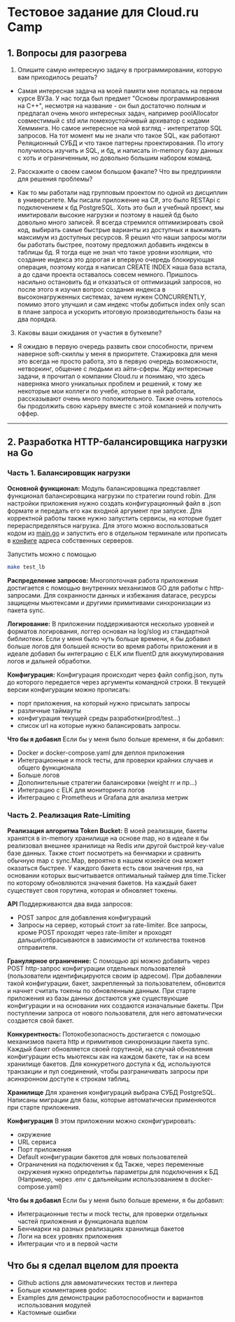 # Тестовое задание для Cloud.ru Camp


## 1. Вопросы для разогрева

1. Опишите самую интересную задачу в программировании, которую вам приходилось решать?

- Самая интересная задача на моей памяти мне попалась на первом курсе ВУЗа. У нас тогда был предмет "Основы программирования на С++", несмотря на название - он был достаточно полным и предлагал очень много интересных задач, например poolAllocator совместимый с std или помехоустойчивый архиватор с кодами Хемминга. Но самое интересное на мой взгляд - интепретатор SQL запросов. На тот момент мы не знали что такое SQL, как работают Реляционный СУБД и что такое паттерны проектирования. По итогу получилось изучить и SQL, и бд, и написать in-memory базу данных с хоть и ограниченным, но довольно большим набором команд.


2. Расскажите о своем самом большом факапе? Что вы предприняли для решения проблемы?

-  Как то мы работали над групповым проектом по одной из дисциплин в университете. Мы писали приложение на C#, это было RESTApi с подключением к бд PostgreSQL. Хоть это был и учебный проект, мы имитировали высокие нагрузки и поэтому в нашей бд было довольно много записей. Я всегда стремился оптимизировать свой код, выбирать самые быстрые варианты из доступных и выжимать максимум из доступных ресурсов. Я решил что наши запросы могли бы работать быстрее, поэтому предложил добавить индексы в таблицы бд. Я тогда еще не знал что такое уровни изоляции, что создание индекса это дорогая и впервую очередь блокирующая операция, поэтому когда я написал CREATE INDEX наша база встала, а до сдачи проекта оставалось совсем немного. Пришлось насильно остановить бд и отказаться от оптимизаций запросов, но после этого я изучил вопрос создания индекса в высоконагруженных системах, зачем нужен CONCURRENTLY, помимо этого улучшил и сам индекс чтобы добиться index only scan в плане запроса и ускорить итоговую производительность базы на два порядка.

3. Каковы ваши ожидания от участия в буткемпе?

- Я ожидаю в первую очередь развить свои способности, причем наверное soft-скиллы у меня в приоритете. Стажировка для меня это всегда не просто работа, это в первую очередь возможности, нетворкинг, общение с людьми из айти-сферы. Жду интересные задачи, я прочитал о компании Cloud.ru и понимаю, что здесь наверняка много уникальных проблем и решений, к тому же некоторые мои коллеги по учебе, которые в ней работали, рассказывают очень много положительного. Также очень хотелось бы продолжить свою карьеру вместе с этой компанией и получить оффер.

---

## 2. Разработка HTTP-балансировщика нагрузки на Go
### Часть 1. Балансировщик нагрузки
**Основной функционал:**
    Модуль балансировщика представляет функционал балансировщика нагрузки по стратегии round robin.
    Для настройки приложения нужно создать конфигурационный файл в .json формате и передать его как входной аргумент при запуске.
    Для корректной работы также нужно запустить сервисы, на которые будет перераспределяться нагрузка. Для этого можно воспользоваться кодом из [main.go](/main.go) и запустить его в отдельном терминале или прописать в [конфиге](/cmd/balancer/config.json) адреса собственных серверов.
    
Запустить можно с помощью
```bash
make test_lb
```



**Распределение запросов:**
    Многопоточная работа приложения достигается с помощью внутренних механизмов GO для работы с http-запросами. Для сохранности данных и избежания datarace, ресурсы защищены мьютексами и другими примитивами синхронизации из пакета sync.

**Логирование:**
    В приложении поддерживаются несколько уровней и форматов логирования, логгер основан на log/slog из стандартной библиотеки. 
    Если у меня было чуть больше времени, я бы добавил больше логов для большей ясности во время работы приложения и в идеале добавил бы интеграцию с ELK или fluentD для аккумулирования логов и дальней обработки.

**Конфигурация:**
Конфигурация происходит через файл config.json, путь до которого передается через аргументы командной строки. 
В текущей версии конфигурации можно прописать:
- порт приложения, на который нужно присылать запросы 
- различные таймауты 
- конфигурация текущей среды разработки(prod/test...)
- список url на которые нужно балансировать запросы.

**Что бы я добавил**
Если бы у меня было больше времени, я бы добавил:
- Docker и docker-compose.yaml для деплоя приложения
- Интеграционные и mock тесты, для проверки крайних случаев и общего функционала
- Больше логов
- Дополнительные стратегии балансировки (weight rr и пр...)
- Интеграцию с ELK для мониторинга логов
- Интеграцию с Prometheus и Grafana для анализа метрик


### Часть 2. Реализация Rate-Limiting
**Реализация алгоритма Token Bucket:**
В моей реализации, бакеты хранятся в in-memory хранилище на основе map, но в идеале я бы реализовал внешнее хранилище на Redis или другой быстрой key-value базе данных. Также стоит посмотреть на бенчмарки и сравнить обычную map с sync.Map, вероятно в нашем юзкейсе она может оказаться быстрее. 
У каждого бакета есть свои значения rps, на основании которых высчитывается оптимальный таймер для time.Ticker по которому обновляются значения бакетов. На каждый бакет существует своя горутина, которая и обновляет токены.

**API**
Поддерживаются два вида запросов: 
- POST запрос для добавления конфигураций
- Запросы на сервер, который стоит за rate-limiter. 
Все запросы, кроме POST проходят через rate-limiter и проходят дальше\отбрасываются в зависимости от количества токенов отправителя.

**Гранулярное ограничение:**
С помощью api можно добавить через POST http-запрос конфигурации отдельных пользователей (пользователи идентифицируются своим ip адресом). При добавлении такой конфигурации, бакет, закрепленный за пользователем, обновится и начнет считать токены по обновленным данным.
При старте приложения из базы данных достаются уже существующие конфигурации и на основании них создаются изначальные бакеты. При поступлении запроса от нового пользователя, для него автоматически создается свой бакет.

**Конкурентность:**
Потокобезопасность достигается с помощью механизмов пакета http и примитивов синхронизации пакета sync. Каждый бакет обновляется своей горутиной, на случай обновления конфигурации есть мьютексы как на каждом бакете, так и на всем хранилище бакетов.
Для конкуретного доступа к бд, используются транзакции и пул соединений, чтобы разграничивать запросы при асинхронном доступе к строкам таблиц.

**Хранилище**
Для хранения конфигураций выбрана СУБД PostgreSQL.
Написаны миграции для базы, которые автоматически применяются при старте приложения.


**Конфигурация**
В этом приложении можно сконфигурировать:
- окружение
- URL сервиса
- Порт приложения
- Default конфигурации бакетов для новых пользователей
- Ограничения на подключения к бд
Также, через переменные окружения нужно определитьь параметры для подключения к БД (Например, через .env с дальнейшим использованием в docker-compose.yaml)

**Что бы я добавил**
Если бы у меня было больше времени, я бы добавил:
- Интеграционные тесты и mock тесты, для проверки отдельных частей приложения и функционала вцелом
- Бенчмарки на разных реализациях хранилища бакетов
- Логи на всех уровнях приложения
- Интеграции что и в первой части


## Что бы я сделал вцелом для проекта
- Github actions для авмоматических тестов и линтера
- Больше комментариев godoc
- Examples для демонстрации работоспособности и вариантов использования модулей
- Кастомные ошибки


